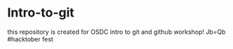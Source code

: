 # Intro-to-git

this repository is created for OSDC intro to git and github workshop!
Jb=Qb #hacktober fest
